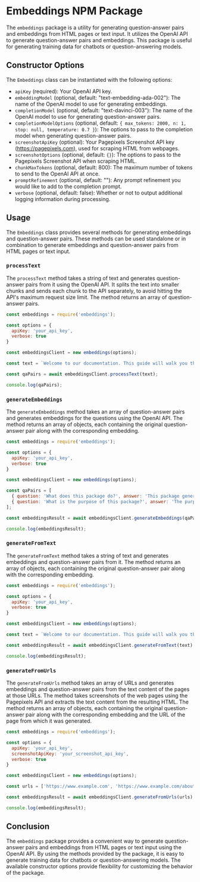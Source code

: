 # Embeddings NPM Package

The `embeddings` package is a utility for generating question-answer pairs and embeddings from HTML pages or text input. It utilizes the OpenAI API to generate question-answer pairs and embeddings. This package is useful for generating training data for chatbots or question-answering models.

## Constructor Options

The `Embeddings` class can be instantiated with the following options:

- `apiKey` (required): Your OpenAI API key.
- `embeddingModel` (optional, default: "text-embedding-ada-002"): The name of the OpenAI model to use for generating embeddings.
- `completionModel` (optional, default: "text-davinci-003"): The name of the OpenAI model to use for generating question-answer pairs.
- `completionModelOptions` (optional, default: `{ max_tokens: 2000, n: 1, stop: null, temperature: 0.7 }`): The options to pass to the completion model when generating question-answer pairs.
- `screenshotApiKey` (optional): Your Pagepixels Screenshot API key (https://pagepixels.com), used for scraping HTML from webpages.
- `screenshotOptions` (optional, default: `{}`): The options to pass to the Pagepixels Screenshot API when scraping HTML.
- `chunkMaxTokens` (optional, default: 800): The maximum number of tokens to send to the OpenAI API at once.
- `promptRefinement` (optional, default: ""): Any prompt refinement you would like to add to the completion prompt.
- `verbose` (optional, default: false): Whether or not to output additional logging information during processing.

## Usage

The `Embeddings` class provides several methods for generating embeddings and question-answer pairs. These methods can be used standalone or in combination to generate embeddings and question-answer pairs from HTML pages or text input.

### `processText`

The `processText` method takes a string of text and generates question-answer pairs from it using the OpenAI API. It splits the text into smaller chunks and sends each chunk to the API separately, to avoid hitting the API's maximum request size limit. The method returns an array of question-answer pairs.

```javascript
const embeddings = require('embeddings');

const options = {
  apiKey: 'your_api_key',
  verbose: true
}

const embeddingsClient = new embeddings(options);

const text = `Welcome to our documentation. This guide will walk you through the basics of using our platform.`;

const qaPairs = await embeddingsClient.processText(text);

console.log(qaPairs);
```

### `generateEmbeddings`

The `generateEmbeddings` method takes an array of question-answer pairs and generates embeddings for the questions using the OpenAI API. The method returns an array of objects, each containing the original question-answer pair along with the corresponding embedding.

```javascript
const embeddings = require('embeddings');

const options = {
  apiKey: 'your_api_key',
  verbose: true
}

const embeddingsClient = new embeddings(options);

const qaPairs = [
  { question: 'What does this package do?', answer: 'This package generates question-answer pairs and embeddings from HTML pages or text input.' },
  { question: 'What is the purpose of this package?', answer: 'The purpose of this package is to generate training data for chatbots or question-answering models.' },
];

const embeddingsResult = await embeddingsClient.generateEmbeddings(qaPairs);

console.log(embeddingsResult);
```

### `generateFromText`

The `generateFromText` method takes a string of text and generates embeddings and question-answer pairs from it. The method returns an array of objects, each containing the original question-answer pair along with the corresponding embedding.

```javascript
const embeddings = require('embeddings');

const options = {
  apiKey: 'your_api_key',
  verbose: true
}

const embeddingsClient = new embeddings(options);

const text = `Welcome to our documentation. This guide will walk you through the basics of using our platform.`;

const embeddingsResult = await embeddingsClient.generateFromText(text);

console.log(embeddingsResult);
```

### `generateFromUrls`

The `generateFromUrls` method takes an array of URLs and generates embeddings and question-answer pairs from the text content of the pages at those URLs. The method takes screenshots of the web pages using the Pagepixels API and extracts the text content from the resulting HTML. The method returns an array of objects, each containing the original question-answer pair along with the corresponding embedding and the URL of the page from which it was generated.

```javascript
const embeddings = require('embeddings');

const options = {
  apiKey: 'your_api_key',
  screenshotApiKey: 'your_screenshot_api_key',
  verbose: true
}

const embeddingsClient = new embeddings(options);

const urls = ['https://www.example.com', 'https://www.example.com/about'];

const embeddingsResult = await embeddingsClient.generateFromUrls(urls);

console.log(embeddingsResult);
```

## Conclusion

The `embeddings` package provides a convenient way to generate question-answer pairs and embeddings from HTML pages or text input using the OpenAI API. By using the methods provided by the package, it is easy to generate training data for chatbots or question-answering models. The available constructor options provide flexibility for customizing the behavior of the package.